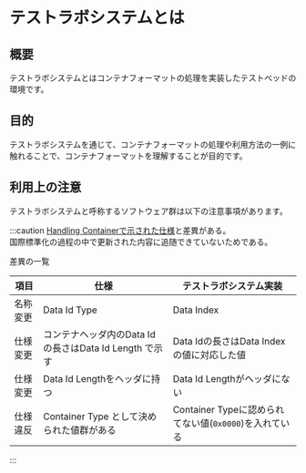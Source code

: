 # テストラボシステムとは

## 概要

テストラボシステムとはコンテナフォーマットの処理を実装したテストベッドの環境です。

## 目的

テストラボシステムを通じて、コンテナフォーマットの処理や利用方法の一例に触れることで、コンテナフォーマットを理解することが目的です。

## 利用上の注意
テストラボシステムと呼称するソフトウェア群は以下の注意事項があります。

:::caution
[Handling Containerで示された仕様](./)と差異がある。  
国際標準化の過程の中で更新された内容に追随できていないためである。

差異の一覧

|項目|仕様|テストラボシステム実装|
|-|-|-|
|名称変更|Data Id Type|Data Index|
|仕様変更|コンテナヘッダ内のData Idの長さはData Id Length で示す| Data Idの長さはData Indexの値に対応した値|
|仕様変更|Data Id Lengthをヘッダに持つ| Data Id Lengthがヘッダにない|
|仕様違反|Container Type として決められた値群がある|Container Typeに認められてない値(`0x0000`)を入れている|
:::